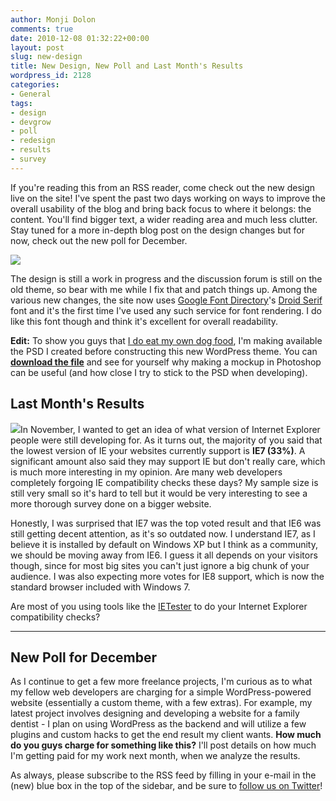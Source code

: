 ```yaml
---
author: Monji Dolon
comments: true
date: 2010-12-08 01:32:22+00:00
layout: post
slug: new-design
title: New Design, New Poll and Last Month's Results
wordpress_id: 2128
categories:
- General
tags:
- design
- devgrow
- poll
- redesign
- results
- survey
---
```


If you're reading this from an RSS reader, come check out the new design live on the site!  I've spent the past two days working on ways to improve the overall usability of the blog and bring back focus to where it belongs: the content.  You'll find bigger text, a wider reading area and much less clutter.  Stay tuned for a more in-depth blog post on the design changes but for now, check out the new poll for December.

![](http://devgrow.s3.amazonaws.com/assets/images/new-design-preview.gif)

The design is still a work in progress and the discussion forum is still on the old theme, so bear with me while I fix that and patch things up.  Among the various new changes, the site now uses [Google Font Directory](http://code.google.com/webfonts)'s [Droid Serif](http://code.google.com/webfonts/family?family=Droid+Sans&subset=latin) font and it's the first time I've used any such service for font rendering.  I do like this font though and think it's excellent for overall readability.

**Edit:** To show you guys that [I do eat my own dog food](http://devgrow.com/why-you-shouldnt-make-your-mockup-in-markup/), I'm making available the PSD I created before constructing this new WordPress theme.  You can **[download the file](http://devgrow.com/examples/dev5.zip)** and see for yourself why making a mockup in Photoshop can be useful (and how close I try to stick to the PSD when developing).

## Last Month's Results

![](http://devgrow.s3.amazonaws.com/assets/images/poll2-results.gif)In November, I wanted to get an idea of what version of Internet Explorer people were still developing for.  As it turns out, the majority of you said that the lowest version of IE your websites currently support is **IE7 (33%)**.  A significant amount also said they may support IE but don't really care, which is much more interesting in my opinion.  Are many web developers completely forgoing IE compatibility checks these days?  My sample size is still very small so it's hard to tell but it would be very interesting to see a more thorough survey done on a bigger website.

Honestly, I was surprised that IE7 was the top voted result and that IE6 was still getting decent attention, as it's so outdated now.  I understand IE7, as I believe it is installed by default on Windows XP but I think as a community, we should be moving away from IE6.  I guess it all depends on your visitors though, since for most big sites you can't just ignore a big chunk of your audience.  I was also expecting more votes for IE8 support, which is now the standard browser included with Windows 7.

Are most of you using tools like the [IETester](http://www.my-debugbar.com/wiki/IETester/HomePage) to do your Internet Explorer compatibility checks?

---

## New Poll for December

As I continue to get a few more freelance projects, I'm curious as to what my fellow web developers are charging for a simple WordPress-powered website (essentially a custom theme, with a few extras).  For example, my latest project involves designing and developing a website for a family dentist - I plan on using WordPress as the backend and will utilize a few plugins and custom hacks to get the end result my client wants.  **How much do you guys charge for something like this?**  I'll post details on how much I'm getting paid for my work next month, when we analyze the results.

As always, please subscribe to the RSS feed by filling in your e-mail in the (new) blue box in the top of the sidebar, and be sure to [follow us on Twitter](http://twitter.com/ThinkDevGrow)!